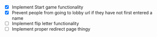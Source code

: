 - [x] Implement Start game functionality
- [x] Prevent people from going to lobby url if they have not first entered a name
- [ ] Implement flip letter functionality
- [ ] Implement proper redirect page thingy
